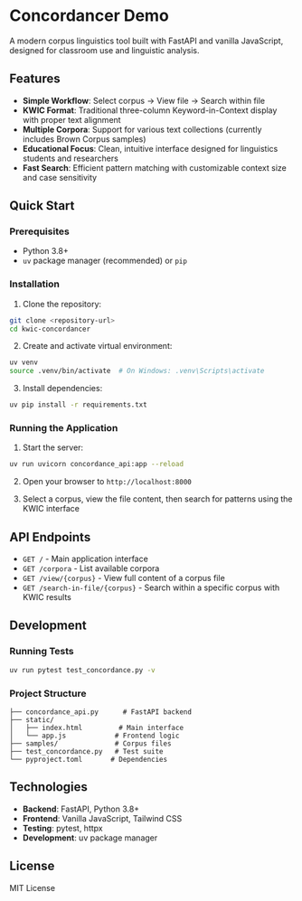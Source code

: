 # Concordancer Demo

A modern corpus linguistics tool built with FastAPI and vanilla JavaScript, designed for classroom use and linguistic analysis.

## Features

- **Simple Workflow**: Select corpus → View file → Search within file
- **KWIC Format**: Traditional three-column Keyword-in-Context display with proper text alignment
- **Multiple Corpora**: Support for various text collections (currently includes Brown Corpus samples)
- **Educational Focus**: Clean, intuitive interface designed for linguistics students and researchers
- **Fast Search**: Efficient pattern matching with customizable context size and case sensitivity

## Quick Start

### Prerequisites

- Python 3.8+
- `uv` package manager (recommended) or `pip`

### Installation

1. Clone the repository:
```bash
git clone <repository-url>
cd kwic-concordancer
```

2. Create and activate virtual environment:
```bash
uv venv
source .venv/bin/activate  # On Windows: .venv\Scripts\activate
```

3. Install dependencies:
```bash
uv pip install -r requirements.txt
```

### Running the Application

1. Start the server:
```bash
uv run uvicorn concordance_api:app --reload
```

2. Open your browser to `http://localhost:8000`

3. Select a corpus, view the file content, then search for patterns using the KWIC interface

## API Endpoints

- `GET /` - Main application interface
- `GET /corpora` - List available corpora
- `GET /view/{corpus}` - View full content of a corpus file
- `GET /search-in-file/{corpus}` - Search within a specific corpus with KWIC results

## Development

### Running Tests

```bash
uv run pytest test_concordance.py -v
```

### Project Structure

```
├── concordance_api.py      # FastAPI backend
├── static/
│   ├── index.html         # Main interface
│   └── app.js            # Frontend logic
├── samples/              # Corpus files
├── test_concordance.py   # Test suite
└── pyproject.toml       # Dependencies
```

## Technologies

- **Backend**: FastAPI, Python 3.8+
- **Frontend**: Vanilla JavaScript, Tailwind CSS
- **Testing**: pytest, httpx
- **Development**: uv package manager

## License

MIT License